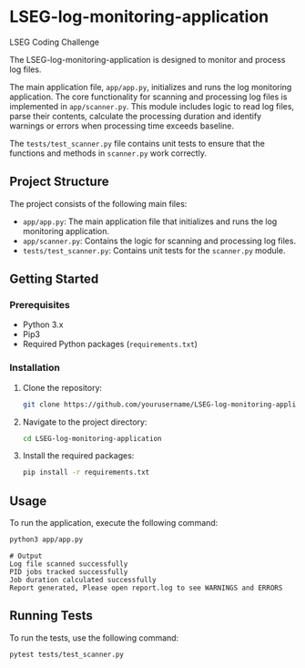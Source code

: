 # LSEG-log-monitoring-application

LSEG Coding Challenge

The LSEG-log-monitoring-application is designed to monitor and process log files.

The main application file, `app/app.py`, initializes and runs the log monitoring application. The core functionality for scanning and processing log files is implemented in `app/scanner.py`. This module includes logic to read log files, parse their contents, calculate the processing duration and identify warnings or errors when processing time exceeds baseline. 

The `tests/test_scanner.py` file contains unit tests to ensure that the functions and methods in `scanner.py` work correctly.

## Project Structure

The project consists of the following main files:

- `app/app.py`: The main application file that initializes and runs the log monitoring application.
- `app/scanner.py`: Contains the logic for scanning and processing log files.
- `tests/test_scanner.py`: Contains unit tests for the `scanner.py` module.

## Getting Started

### Prerequisites

- Python 3.x
- Pip3
- Required Python packages (`requirements.txt`)

### Installation

1. Clone the repository:
    ```sh
    git clone https://github.com/yourusername/LSEG-log-monitoring-application.git
    ```
2. Navigate to the project directory:
    ```sh
    cd LSEG-log-monitoring-application
    ```
3. Install the required packages:
    ```sh
    pip install -r requirements.txt
    ```

## Usage

To run the application, execute the following command:
```sh
python3 app/app.py
```
```
# Output
Log file scanned successfully
PID jobs tracked successfully
Job duration calculated successfully
Report generated, Please open report.log to see WARNINGS and ERRORS
```


## Running Tests

To run the tests, use the following command:
```sh
pytest tests/test_scanner.py
```

